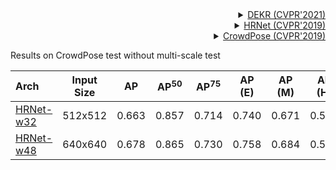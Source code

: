 <!-- [ALGORITHM] -->

<details>
<summary align="right"><a href="https://arxiv.org/abs/2104.02300">DEKR (CVPR'2021)</a></summary>

```bibtex
@inproceedings{geng2021bottom,
  title={Bottom-up human pose estimation via disentangled keypoint regression},
  author={Geng, Zigang and Sun, Ke and Xiao, Bin and Zhang, Zhaoxiang and Wang, Jingdong},
  booktitle={Proceedings of the IEEE/CVF Conference on Computer Vision and Pattern Recognition},
  pages={14676--14686},
  year={2021}
}
```

</details>

<!-- [ALGORITHM] -->

<details>
<summary align="right"><a href="http://openaccess.thecvf.com/content_CVPR_2019/html/Sun_Deep_High-Resolution_Representation_Learning_for_Human_Pose_Estimation_CVPR_2019_paper.html">HRNet (CVPR'2019)</a></summary>

```bibtex
@inproceedings{sun2019deep,
  title={Deep high-resolution representation learning for human pose estimation},
  author={Sun, Ke and Xiao, Bin and Liu, Dong and Wang, Jingdong},
  booktitle={Proceedings of the IEEE conference on computer vision and pattern recognition},
  pages={5693--5703},
  year={2019}
}
```

</details>

<!-- [DATASET] -->

<details>
<summary align="right"><a href="http://openaccess.thecvf.com/content_CVPR_2019/html/Li_CrowdPose_Efficient_Crowded_Scenes_Pose_Estimation_and_a_New_Benchmark_CVPR_2019_paper.html">CrowdPose (CVPR'2019)</a></summary>

```bibtex
@article{li2018crowdpose,
  title={CrowdPose: Efficient Crowded Scenes Pose Estimation and A New Benchmark},
  author={Li, Jiefeng and Wang, Can and Zhu, Hao and Mao, Yihuan and Fang, Hao-Shu and Lu, Cewu},
  journal={arXiv preprint arXiv:1812.00324},
  year={2018}
}
```

</details>

Results on CrowdPose test without multi-scale test

| Arch                                           | Input Size |  AP   | AP<sup>50</sup> | AP<sup>75</sup> | AP (E) | AP (M) | AP (H) |                      ckpt                      |                      log                      |
| :--------------------------------------------- | :--------: | :---: | :-------------: | :-------------: | :----: | :----: | :----: | :--------------------------------------------: | :-------------------------------------------: |
| [HRNet-w32](/configs/body_2d_keypoint/dekr/crowdpose/dekr_hrnet-w32_8xb10-300e_crowdpose-512x512.py) |  512x512   | 0.663 |      0.857      |      0.714      | 0.740  | 0.671  | 0.576  | [ckpt](https://download.openmmlab.com/mmpose/v1/body_2d_keypoint/dekr/crowdpose/dekr_hrnet-w32_8xb10-140e_crowdpose-512x512_147bae97-20221228.pth) | [log](https://download.openmmlab.com/mmpose/v1/body_2d_keypoint/dekr/crowdpose/dekr_hrnet-w32_8xb10-140e_crowdpose-512x512_20221228.json) |
| [HRNet-w48](/configs/body_2d_keypoint/dekr/crowdpose/dekr_hrnet-w48_8xb5-300e_crowdpose-640x640.py) |  640x640   | 0.678 |      0.865      |      0.730      | 0.758  | 0.684  | 0.587  | [ckpt](https://download.openmmlab.com/mmpose/v1/body_2d_keypoint/dekr/crowdpose/dekr_hrnet-w48_8xb5-300e_crowdpose-640x640_048ac02d-20221228.pth) | [log](https://download.openmmlab.com/mmpose/v1/body_2d_keypoint/dekr/crowdpose/dekr_hrnet-w48_8xb5-300e_crowdpose-640x640_20221228.json) |
